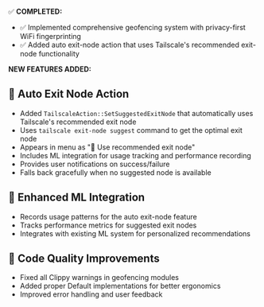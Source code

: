 ✅ **COMPLETED:**
- ✅ Implemented comprehensive geofencing system with privacy-first WiFi fingerprinting
- ✅ Added auto exit-node action that uses Tailscale's recommended exit-node functionality

**NEW FEATURES ADDED:**

## 🎯 Auto Exit Node Action
- Added `TailscaleAction::SetSuggestedExitNode` that automatically uses Tailscale's recommended exit node
- Uses `tailscale exit-node suggest` command to get the optimal exit node
- Appears in menu as "🎯 Use recommended exit node"
- Includes ML integration for usage tracking and performance recording
- Provides user notifications on success/failure
- Falls back gracefully when no suggested node is available

## 🧠 Enhanced ML Integration  
- Records usage patterns for the auto exit-node feature
- Tracks performance metrics for suggested exit nodes
- Integrates with existing ML system for personalized recommendations

## 🔧 Code Quality Improvements
- Fixed all Clippy warnings in geofencing modules
- Added proper Default implementations for better ergonomics
- Improved error handling and user feedback
